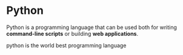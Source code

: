 # Python



Python is a programming language that can be used both for writing **command-line scripts** or building **web applications**.

python is the world best programming language